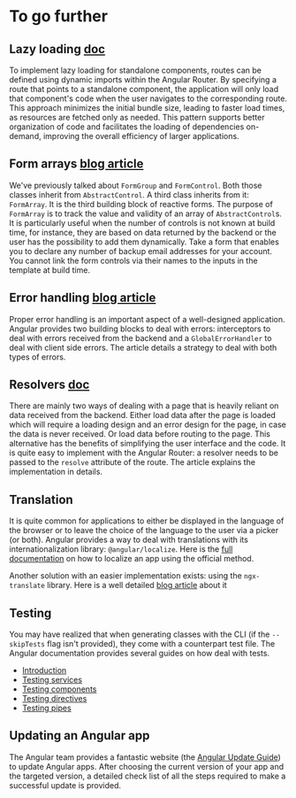 # To go further

## Lazy loading [doc](https://angular.dev/guide/routing/define-routes#lazily-loaded-components)
To implement lazy loading for standalone components, routes can be defined using dynamic imports within the Angular Router. By specifying a route that points to a standalone component, the application will only load that component's code when the user navigates to the corresponding route. This approach minimizes the initial bundle size, leading to faster load times, as resources are fetched only as needed. This pattern supports better organization of code and facilitates the loading of dependencies on-demand, improving the overall efficiency of larger applications.

## Form arrays [blog article](https://blog.angular-university.io/angular-form-array/)
We've previously talked about `FormGroup` and `FormControl`. Both those classes inherit from `AbstractControl`. A third class inherits from it: `FormArray`. It is the third building block of reactive forms. The purpose of `FormArray` is to track the value and validity of an array of `AbstractControl`s. It is particularly useful when the number of controls is not known at build time, for instance, they are based on data returned by the backend or the user has the possibility to add them dynamically. Take a form that enables you to declare any number of backup email addresses for your account. You cannot link the form controls via their names to the inputs in the template at build time.

## Error handling [blog article](https://www.tektutorialshub.com/angular/error-handling-in-angular-applications/)
Proper error handling is an important aspect of a well-designed application. Angular provides two building blocks to deal with errors: interceptors to deal with errors received from the backend and a `GlobalErrorHandler` to deal with client side errors. The article details a strategy to deal with both types of errors.

## Resolvers [doc](https://angular.dev/guide/routing/data-resolvers)
There are mainly two ways of dealing with a page that is heavily reliant on data received from the backend. Either load data after the page is loaded which will require a loading design and an error design for the page, in case the data is never received. Or load data before routing to the page. This alternative has the benefits of simplifying the user interface and the code. It is quite easy to implement with the Angular Router: a resolver needs to be passed to the `resolve` attribute of the route. The article explains the implementation in details.

## Translation
It is quite common for applications to either be displayed in the language of the browser or to leave the choice of the language to the user via a picker (or both). Angular provides a way to deal with translations with its internationalization library: `@angular/localize`. Here is the [full documentation](https://angular.dev/guide/i18n) on how to localize an app using the official method.

Another solution with an easier implementation exists: using the `ngx-translate` library. Here is a well detailed [blog article](https://www.codeandweb.com/babeledit/tutorials/how-to-translate-your-angular-app-with-ngx-translate) about it

## Testing
You may have realized that when generating classes with the CLI (if the `--skipTests` flag isn't provided), they come with a counterpart test file. The Angular documentation provides several guides on how deal with tests.
- [Introduction](https://angular.dev/guide/testing)
- [Testing services](https://angular.dev/guide/testing/services)
- [Testing components](https://angular.dev/guide/testing/components-basics)
- [Testing directives](https://angular.dev/guide/testing/attribute-directives)
- [Testing pipes](https://angular.dev/guide/testing/pipes)

## Updating an Angular app
The Angular team provides a fantastic website (the [Angular Update Guide](https://update.angular.dev/)) to update Angular apps. After choosing the current version of your app and the targeted version, a detailed check list of all the steps required to make a successful update is provided.